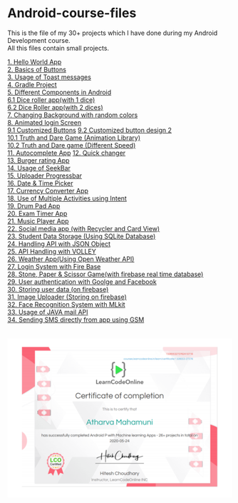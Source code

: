# Android-course-files
This is the file of my 30+ projects which I have done during my Android Development course.<br />
All this files contain small projects.<br />

[1. Hello World App](https://github.com/AtharvaMahamuni/Android-course-files/tree/main/01Hello)<br />
[2. Basics of Buttons](https://github.com/AtharvaMahamuni/Android-course-files/tree/main/02ProjectButton)<br />
[3. Usage of Toast messages](https://github.com/AtharvaMahamuni/Android-course-files/tree/main/03ProjectToast)<br />
[4. Gradle Project](https://github.com/AtharvaMahamuni/Android-course-files/tree/main/04GradleProject)<br />
[5. Different Components in Android](https://github.com/AtharvaMahamuni/Android-course-files/tree/main/05ComponentTour2)<br />
[6.1 Dice roller app(with 1 dice)](https://github.com/AtharvaMahamuni/Android-course-files/tree/main/06DiceRoller)<br />
[6.2 Dice Roller app(with 2 dices)](https://github.com/AtharvaMahamuni/Android-course-files/tree/main/06DiceRollerAssignment/DiceRollerApp/DUAL_DICE)<br />
[7. Changing Background with random colors](https://github.com/AtharvaMahamuni/Android-course-files/tree/main/07FunBackground/App)<br />
[8. Animated login Screen](https://github.com/AtharvaMahamuni/Android-course-files/tree/main/08AnimatedLoginApp/app/08AnimatedLoginAPP)<br />
[9.1 Customized Buttons](https://github.com/AtharvaMahamuni/Android-course-files/tree/main/09ButtonCustom)
[9.2 Customized button design 2](https://github.com/AtharvaMahamuni/Android-course-files/tree/main/09buttonCustom2)<br />
[10.1 Truth and Dare Game (Animation Library)](https://github.com/AtharvaMahamuni/Android-course-files/tree/main/10TruthDare/App)<br />
[10.2 Truth and Dare game (Different Speed)](https://github.com/AtharvaMahamuni/Android-course-files/tree/main/10TruthDareAssignment/App)<br />
[11. Autocomplete App](https://github.com/AtharvaMahamuni/Android-course-files/tree/main/11AutoComplete/App)
[12. Quick changer](https://github.com/AtharvaMahamuni/Android-course-files/tree/main/12QuickChanger)<br />
[13. Burger rating App](https://github.com/AtharvaMahamuni/Android-course-files/tree/main/13BurgerRating/App/13BurgerRating)<br />
[14. Usage of SeekBar](https://github.com/AtharvaMahamuni/Android-course-files/tree/main/14SeekBar)<br />
[15. Uploader Progressbar](https://github.com/AtharvaMahamuni/Android-course-files/tree/main/15Uploader/App)<br />
[16. Date & Time Picker](https://github.com/AtharvaMahamuni/Android-course-files/tree/main/16DateTimePicker)<br />
[17. Currency Converter App](https://github.com/AtharvaMahamuni/Android-course-files/tree/main/17CurrencyConversion/App)<br />
[18. Use of Multiple Activities using Intent](https://github.com/AtharvaMahamuni/Android-course-files/tree/main/18Intent)<br />
[19. Drum Pad App](https://github.com/AtharvaMahamuni/Android-course-files/tree/main/19DrumPads/App)<br />
[20. Exam Timer App](https://github.com/AtharvaMahamuni/Android-course-files/tree/main/20ExamTimer/App)<br />
[21. Music Player App](https://github.com/AtharvaMahamuni/Android-course-files/tree/main/21MusicPlayer/App)<br />
[22. Social media app (with Recycler and Card View)](https://github.com/AtharvaMahamuni/Android-course-files/tree/main/22RecyclerAndCards/App)<br />
[23. Student Data Storage (Using SQLite Database)](https://github.com/AtharvaMahamuni/Android-course-files/tree/main/23SqliteDataBase/app)<br />
[24. Handling API with JSON Object](https://github.com/AtharvaMahamuni/Android-course-files/tree/main/24JSON/JsonProject)<br />
[25. API Handling with VOLLEY](https://github.com/AtharvaMahamuni/Android-course-files/tree/main/25APIHandler/Volley)<br />
[26. Weather App(Using Open Weather API)](https://github.com/AtharvaMahamuni/Android-course-files/tree/main/26MyWeatherApp/MyWeatherApp)<br />
[27. Login System with Fire Base](https://github.com/AtharvaMahamuni/Android-course-files/tree/main/27fireBaseLoginSystem)<br />
[28. Stone, Paper & Scissor Game(with firebase real time database)](https://github.com/AtharvaMahamuni/Android-course-files/tree/main/28gameUsingFireBase)<br />
[29. User authentication with Goolge and Facebook](https://github.com/AtharvaMahamuni/Android-course-files/tree/main/29fireUserSystem)<br />
[30. Storing user data (on firebase)](https://github.com/AtharvaMahamuni/Android-course-files/tree/main/30fireUserData)<br />
[31. Image Uploader (Storing on firebase)](https://github.com/AtharvaMahamuni/Android-course-files/tree/main/31fireUploader)<br />
[32. Face Recognition System with MLkit](https://github.com/AtharvaMahamuni/Android-course-files/tree/main/32MLface/app)<br />
[33. Usage of JAVA mail API](https://github.com/AtharvaMahamuni/Android-course-files/tree/main/javaMailApi)<br />
[34. Sending SMS directly from app using GSM](https://github.com/AtharvaMahamuni/Android-course-files/tree/main/sendingSMS2)<br />
<br /><br />
![Android Course Certificate](https://github.com/AtharvaMahamuni/Android-course-files/blob/main/LCO_Android.png "Android Course Certificate")

